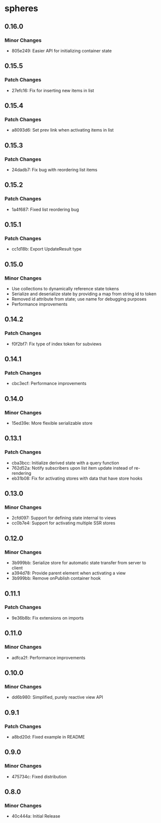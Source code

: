 # spheres

## 0.16.0

### Minor Changes

- 805e249: Easier API for initializing container state

## 0.15.5

### Patch Changes

- 27efc16: Fix for inserting new items in list

## 0.15.4

### Patch Changes

- a8093d6: Set prev link when activating items in list

## 0.15.3

### Patch Changes

- 24dadb7: Fix bug with reordering list items

## 0.15.2

### Patch Changes

- 1a4f687: Fixed list reordering bug

## 0.15.1

### Patch Changes

- cc1d18b: Export UpdateResult type

## 0.15.0

### Minor Changes

- Use collections to dynamically reference state tokens
- Serialize and deserialize state by providing a map from
  string id to token
- Removed id attribute from state; use name for debugging
  purposes
- Performance improvements

## 0.14.2

### Patch Changes

- f0f2bf7: Fix type of index token for subviews

## 0.14.1

### Patch Changes

- cbc3ecf: Performance improvements

## 0.14.0

### Minor Changes

- 15ed39e: More flexible serializable store

## 0.13.1

### Patch Changes

- cba3bcc: Initialize derived state with a query function
- 762d52a: Notify subscribers upon list item update instead of re-rendering
- eb31b08: Fix for activating stores with data that have store hooks

## 0.13.0

### Minor Changes

- 2cfd097: Support for defining state internal to views
- cc0b7e4: Support for activating multiple SSR stores

## 0.12.0

### Minor Changes

- 3b999bb: Serialize store for automatic state transfer from server to client
- a394d78: Provide parent element when activating a view
- 3b999bb: Remove onPublish container hook

## 0.11.1

### Patch Changes

- 9e36b8b: Fix extensions on imports

## 0.11.0

### Minor Changes

- adfca2f: Performance improvements

## 0.10.0

### Minor Changes

- dd6b980: Simplified, purely reactive view API

## 0.9.1

### Patch Changes

- a8bd20d: Fixed example in README

## 0.9.0

### Minor Changes

- 475734c: Fixed distribution

## 0.8.0

### Minor Changes

- 40c444a: Initial Release
